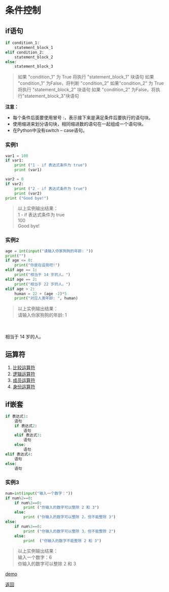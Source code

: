 # 条件控制

## if语句

```python
if condition_1:
    statement_block_1
elif condition_2:
    statement_block_2
else:
    statement_block_3
```

> 如果 "condition_1" 为 True 将执行 "statement_block_1" 块语句
如果 "condition_1" 为False，将判断 "condition_2"
如果"condition_2" 为 True 将执行 "statement_block_2" 块语句
如果 "condition_2" 为False，将执行"statement_block_3"块语句

**注意：**

* 每个条件后面要使用冒号 :，表示接下来是满足条件后要执行的语句块。
* 使用缩进来划分语句块，相同缩进数的语句在一起组成一个语句块。
* 在Python中没有switch – case语句。

### 实例1

```python
var1 = 100
if var1:
    print ("1 - if 表达式条件为 true")
    print (var1)

var2 = 0
if var2:
    print ("2 - if 表达式条件为 true")
    print (var2)
print ("Good bye!")
```

> 以上实例输出结果：
</br>1 - if 表达式条件为 true
</br>100
</br>Good bye!

### 实例2

```python
age = int(input("请输入你家狗狗的年龄: "))
print("")
if age <= 0:
    print("你是在逗我吧!")
elif age == 1:
    print("相当于 14 岁的人。")
elif age == 2:
    print("相当于 22 岁的人。")
elif age > 2:
    human = 22 + (age -2)*5
    print("对应人类年龄: ", human)
```

> 以上实例输出结果：
</br>请输入你家狗狗的年龄: 1
</br>
</br>相当于 14 岁的人。

## 运算符

1. [比较运算符](../04-运算符/02-比较运算符.md)
2. [逻辑运算符](../04-运算符/04-逻辑运算符.md)
3. [成员运算符](../04-运算符/06-成员运算符.md)
4. [身份运算符](../04-运算符/07-身份运算符.md)

## if嵌套

```python
if 表达式1:
    语句
    if 表达式2:
        语句
    elif 表达式3:
        语句
    else:
        语句
elif 表达式4:
    语句
else:
    语句
```

### 实例3

```python
num=int(input("输入一个数字："))
if num%2==0:
    if num%3==0:
        print ("你输入的数字可以整除 2 和 3")
    else:
        print ("你输入的数字可以整除 2，但不能整除 3")
else:
    if num%3==0:
        print ("你输入的数字可以整除 3，但不能整除 2")
    else:
        print  ("你输入的数字不能整除 2 和 3")
```

> 以上实例输出结果：
</br>输入一个数字：6
</br>你输入的数字可以整除 2 和 3

[demo](01-条件控制.py)

[返回](../README.md)

